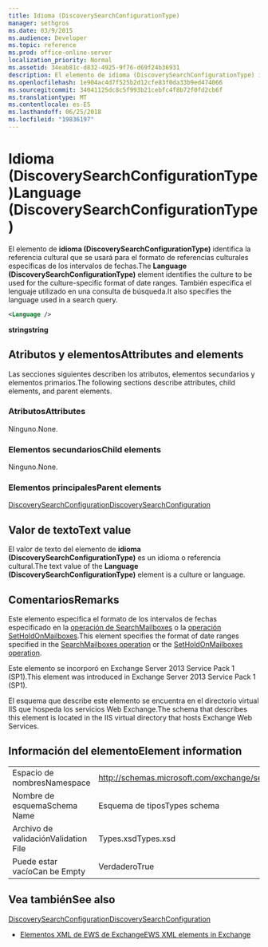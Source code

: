 ```yaml
---
title: Idioma (DiscoverySearchConfigurationType)
manager: sethgros
ms.date: 03/9/2015
ms.audience: Developer
ms.topic: reference
ms.prod: office-online-server
localization_priority: Normal
ms.assetid: 34eab81c-d832-4925-9f76-d69f24b36931
description: El elemento de idioma (DiscoverySearchConfigurationType) identifica la referencia cultural que se usará para el formato de referencias culturales específicas de los intervalos de fechas. También especifica el lenguaje utilizado en una consulta de búsqueda.
ms.openlocfilehash: 1e904ac4d7f525b2d12cfe83f0da33b9ed474066
ms.sourcegitcommit: 34041125dc8c5f993b21cebfc4f8b72f0fd2cb6f
ms.translationtype: MT
ms.contentlocale: es-ES
ms.lasthandoff: 06/25/2018
ms.locfileid: "19836197"
---
```

# <a name="language-discoverysearchconfigurationtype"></a><span data-ttu-id="81c30-104">Idioma (DiscoverySearchConfigurationType)</span><span class="sxs-lookup"><span data-stu-id="81c30-104">Language (DiscoverySearchConfigurationType)</span></span>

<span data-ttu-id="81c30-105">El elemento de **idioma (DiscoverySearchConfigurationType)** identifica la referencia cultural que se usará para el formato de referencias culturales específicas de los intervalos de fechas.</span><span class="sxs-lookup"><span data-stu-id="81c30-105">The **Language (DiscoverySearchConfigurationType)** element identifies the culture to be used for the culture-specific format of date ranges.</span></span> <span data-ttu-id="81c30-106">También especifica el lenguaje utilizado en una consulta de búsqueda.</span><span class="sxs-lookup"><span data-stu-id="81c30-106">It also specifies the language used in a search query.</span></span> 
  
```XML
<Language />
```

 <span data-ttu-id="81c30-107">**string**</span><span class="sxs-lookup"><span data-stu-id="81c30-107">**string**</span></span>
## <a name="attributes-and-elements"></a><span data-ttu-id="81c30-108">Atributos y elementos</span><span class="sxs-lookup"><span data-stu-id="81c30-108">Attributes and elements</span></span>

<span data-ttu-id="81c30-109">Las secciones siguientes describen los atributos, elementos secundarios y elementos primarios.</span><span class="sxs-lookup"><span data-stu-id="81c30-109">The following sections describe attributes, child elements, and parent elements.</span></span>
  
### <a name="attributes"></a><span data-ttu-id="81c30-110">Atributos</span><span class="sxs-lookup"><span data-stu-id="81c30-110">Attributes</span></span>

<span data-ttu-id="81c30-111">Ninguno.</span><span class="sxs-lookup"><span data-stu-id="81c30-111">None.</span></span>
  
### <a name="child-elements"></a><span data-ttu-id="81c30-112">Elementos secundarios</span><span class="sxs-lookup"><span data-stu-id="81c30-112">Child elements</span></span>

<span data-ttu-id="81c30-113">Ninguno.</span><span class="sxs-lookup"><span data-stu-id="81c30-113">None.</span></span>
  
### <a name="parent-elements"></a><span data-ttu-id="81c30-114">Elementos principales</span><span class="sxs-lookup"><span data-stu-id="81c30-114">Parent elements</span></span>

[<span data-ttu-id="81c30-115">DiscoverySearchConfiguration</span><span class="sxs-lookup"><span data-stu-id="81c30-115">DiscoverySearchConfiguration</span></span>](discoverysearchconfiguration.md)
  
## <a name="text-value"></a><span data-ttu-id="81c30-116">Valor de texto</span><span class="sxs-lookup"><span data-stu-id="81c30-116">Text value</span></span>

<span data-ttu-id="81c30-117">El valor de texto del elemento de **idioma (DiscoverySearchConfigurationType)** es un idioma o referencia cultural.</span><span class="sxs-lookup"><span data-stu-id="81c30-117">The text value of the **Language (DiscoverySearchConfigurationType)** element is a culture or language.</span></span> 
  
## <a name="remarks"></a><span data-ttu-id="81c30-118">Comentarios</span><span class="sxs-lookup"><span data-stu-id="81c30-118">Remarks</span></span>

<span data-ttu-id="81c30-119">Este elemento especifica el formato de los intervalos de fechas especificado en la [operación de SearchMailboxes](searchmailboxes-operation.md) o la [operación SetHoldOnMailboxes](setholdonmailboxes-operation.md).</span><span class="sxs-lookup"><span data-stu-id="81c30-119">This element specifies the format of date ranges specified in the [SearchMailboxes operation](searchmailboxes-operation.md) or the [SetHoldOnMailboxes operation](setholdonmailboxes-operation.md).</span></span>
  
<span data-ttu-id="81c30-120">Este elemento se incorporó en Exchange Server 2013 Service Pack 1 (SP1).</span><span class="sxs-lookup"><span data-stu-id="81c30-120">This element was introduced in Exchange Server 2013 Service Pack 1 (SP1).</span></span>
  
<span data-ttu-id="81c30-121">El esquema que describe este elemento se encuentra en el directorio virtual IIS que hospeda los servicios Web Exchange.</span><span class="sxs-lookup"><span data-stu-id="81c30-121">The schema that describes this element is located in the IIS virtual directory that hosts Exchange Web Services.</span></span>
  
## <a name="element-information"></a><span data-ttu-id="81c30-122">Información del elemento</span><span class="sxs-lookup"><span data-stu-id="81c30-122">Element information</span></span>

|||
|:-----|:-----|
|<span data-ttu-id="81c30-123">Espacio de nombres</span><span class="sxs-lookup"><span data-stu-id="81c30-123">Namespace</span></span>  <br/> |http://schemas.microsoft.com/exchange/services/2006/types  <br/> |
|<span data-ttu-id="81c30-124">Nombre de esquema</span><span class="sxs-lookup"><span data-stu-id="81c30-124">Schema Name</span></span>  <br/> |<span data-ttu-id="81c30-125">Esquema de tipos</span><span class="sxs-lookup"><span data-stu-id="81c30-125">Types schema</span></span>  <br/> |
|<span data-ttu-id="81c30-126">Archivo de validación</span><span class="sxs-lookup"><span data-stu-id="81c30-126">Validation File</span></span>  <br/> |<span data-ttu-id="81c30-127">Types.xsd</span><span class="sxs-lookup"><span data-stu-id="81c30-127">Types.xsd</span></span>  <br/> |
|<span data-ttu-id="81c30-128">Puede estar vacío</span><span class="sxs-lookup"><span data-stu-id="81c30-128">Can be Empty</span></span>  <br/> |<span data-ttu-id="81c30-129">Verdadero</span><span class="sxs-lookup"><span data-stu-id="81c30-129">True</span></span>  <br/> |
   
## <a name="see-also"></a><span data-ttu-id="81c30-130">Vea también</span><span class="sxs-lookup"><span data-stu-id="81c30-130">See also</span></span>



[<span data-ttu-id="81c30-131">DiscoverySearchConfiguration</span><span class="sxs-lookup"><span data-stu-id="81c30-131">DiscoverySearchConfiguration</span></span>](discoverysearchconfiguration.md)


- [<span data-ttu-id="81c30-132">Elementos XML de EWS de Exchange</span><span class="sxs-lookup"><span data-stu-id="81c30-132">EWS XML elements in Exchange</span></span>](ews-xml-elements-in-exchange.md)

